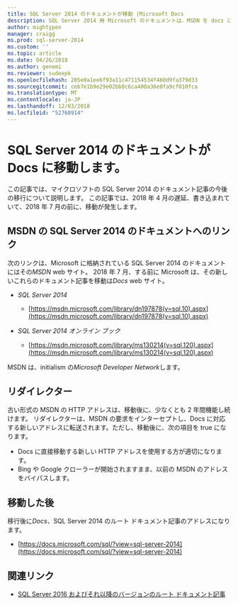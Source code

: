 ```yaml
---
title: SQL Server 2014 のドキュメントが移動 |Microsoft Docs
description: SQL Server 2014 用 Microsoft のドキュメントは、MSDN を docs にここから、2018 年 7 月の前に移動します。
author: mightypen
manager: craigg
ms.prod: sql-server-2014
ms.custom: ''
ms.topic: article
ms.date: 04/26/2018
ms.author: genemi
ms.reviewer: sudeepk
ms.openlocfilehash: 205e0a1ee6f93a11c471154534f460d9fa379d33
ms.sourcegitcommit: ceb7e1b9e29e02bb0c6ca400a36e0fa9cf010fca
ms.translationtype: MT
ms.contentlocale: ja-JP
ms.lasthandoff: 12/03/2018
ms.locfileid: "52768914"
---
```

# <a name="documentation-for-sql-server-2014-is-moving-to-docs"></a>SQL Server 2014 のドキュメントが Docs に移動します。

この記事では、マイクロソフトの SQL Server 2014 のドキュメント記事の今後の移行について説明します。 この記事では、2018 年 4 月の遅延、書き込まれていて、2018 年 7 月の前に、移動が発生します。

## <a name="links-to-sql-server-2014-documentation-on-msdn"></a>MSDN の SQL Server 2014 のドキュメントへのリンク

次のリンクは、Microsoft に格納されている SQL Server 2014 のドキュメントにはその*MSDN* web サイト。 2018 年 7 月、する前に Microsoft は、その新しいこれらのドキュメント記事を移動は*Docs* web サイト。

- *SQL Server 2014*
    - [https://msdn.microsoft.com/library/dn197878(v=sql.10).aspx](https://msdn.microsoft.com/library/dn197878(v=sql.10).aspx)

- *SQL Server 2014 オンライン ブック*
    - [https://msdn.microsoft.com/library/ms130214(v=sql.120).aspx](https://msdn.microsoft.com/library/ms130214(v=sql.120).aspx)

MSDN は、initialism の*Microsoft Developer Network*します。


## <a name="redirectors"></a>リダイレクター

古い形式の MSDN の HTTP アドレスは、移動後に、少なくとも 2 年間機能し続けます。 リダイレクターは、MSDN の要求をインターセプトし、Docs に対応する新しいアドレスに転送されます。ただし、移動後に、次の項目を true になります。

- Docs に直接移動する新しい HTTP アドレスを使用する方が適切になります。
- Bing や Google クローラーが開始されますまま、以前の MSDN のアドレスをバイパスします。


## <a name="after-the-move"></a>移動した後

移行後に*Docs*、SQL Server 2014 のルート ドキュメント記事のアドレスになります。

- [https://docs.microsoft.com/sql/?view=sql-server-2014](https://docs.microsoft.com/sql/?view=sql-server-2014)


## <a name="related-links"></a>関連リンク

- [SQL Server 2016 およびそれ以降のバージョンのルート ドキュメント記事](https://docs.microsoft.com/sql/?view=sql-server-2016)

